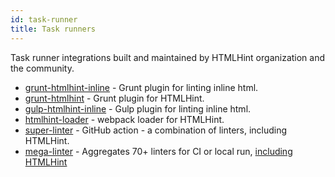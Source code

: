 ```yaml
---
id: task-runner
title: Task runners
---
```


Task runner integrations built and maintained by HTMLHint organization and the community.

- [grunt-htmlhint-inline](https://github.com/htmlhint/grunt-htmlhint-inline) - Grunt plugin for linting inline html.
- [grunt-htmlhint](https://github.com/htmlhint/grunt-htmlhint) - Grunt plugin for HTMLHint.
- [gulp-htmlhint-inline](https://github.com/htmlhint/gulp-htmlhint-inline) - Gulp plugin for linting inline html.
- [htmlhint-loader](https://github.com/htmlhint/htmlhint-loader) - webpack loader for HTMLHint.
- [super-linter](https://github.com/github/super-linter) - GitHub action - a combination of linters, including HTMLHint.
- [mega-linter](https://oxsecurity.github.io/megalinter/latest/) - Aggregates 70+ linters for CI or local run, [including HTMLHint](https://oxsecurity.github.io/megalinter/latest/descriptors/html_htmlhint/#readme)
